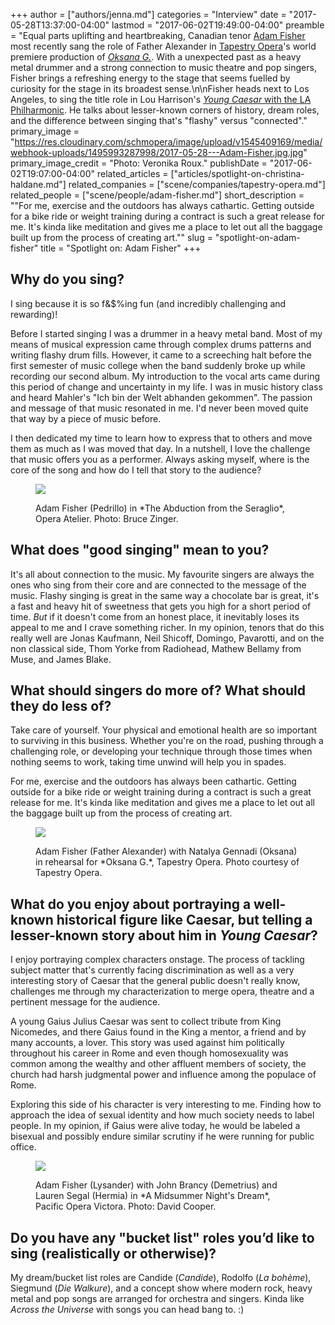 +++
author = ["authors/jenna.md"]
categories = "Interview"
date = "2017-05-28T13:37:00-04:00"
lastmod = "2017-06-02T19:49:00-04:00"
preamble = "Equal parts uplifting and heartbreaking, Canadian tenor [Adam Fisher](/scene/people/adam-fisher/) most recently sang the role of Father Alexander in [Tapestry Opera](/scene/companies/tapestry-opera/)'s world premiere production of [*Oksana G.*](/tough-to-watch-oksana-g/). With a unexpected past as a heavy metal drummer and a strong connection to music theatre and pop singers, Fisher brings a refreshing energy to the stage that seems fuelled by curiosity for the stage in its broadest sense.\n\nFisher heads next to Los Angeles, to sing the title role in Lou Harrison's [*Young Caesar* with the LA Philharmonic](http://www.laphil.com/tickets/young-caesar/2017-06-13). He talks about lesser-known corners of history, dream roles, and the difference between singing that's \"flashy\" versus \"connected\"."
primary_image = "https://res.cloudinary.com/schmopera/image/upload/v1545409169/media/webhook-uploads/1495993287998/2017-05-28---Adam-Fisher.jpg.jpg"
primary_image_credit = "Photo: Veronika Roux."
publishDate = "2017-06-02T19:07:00-04:00"
related_articles = ["articles/spotlight-on-christina-haldane.md"]
related_companies = ["scene/companies/tapestry-opera.md"]
related_people = ["scene/people/adam-fisher.md"]
short_description = "&quot;For me, exercise and the outdoors has always cathartic. Getting outside for a bike ride or weight training during a contract is such a great release for me. It&#039;s kinda like meditation and gives me a place to let out all the baggage built up from the process of creating art.&quot;"
slug = "spotlight-on-adam-fisher"
title = "Spotlight on: Adam Fisher"
+++

## Why do you sing? 

I sing because it is so f&$%ing fun (and incredibly challenging and rewarding)! 

Before I started singing I was a drummer in a heavy metal band. Most of my means of musical expression came through complex drums patterns and writing flashy drum fills. However, it came to a screeching halt before the first semester of music college when the band suddenly broke up while recording our second album. My introduction to the vocal arts came during this period of change and uncertainty in my life. I was in music history class and heard Mahler's "Ich bin der Welt abhanden gekommen". The passion and message of that music resonated in me. I'd never been moved quite that way by a piece of music before. 

I then dedicated my time to learn how to express that to others and move them as much as I was moved that day. In a nutshell, I love the challenge that music offers you as a performer. Always asking myself, where is the core of the song and how do I tell that story to the audience?

<figure data-type="image">

![](https://res.cloudinary.com/schmopera/image/upload/v1545409169/media/webhook-uploads/1495993850316/2017-05-28---Fisher---Atelier.jpg.jpg)
<figcaption>Adam Fisher (Pedrillo) in *The Abduction from the Seraglio*, Opera Atelier. Photo: Bruce Zinger.</figcaption>
</figure>

## What does "good singing" mean to you? 

It's all about connection to the music. My favourite singers are always the ones who sing from their core and are connected to the message of the music. Flashy singing is great in the same way a chocolate bar is great, it's a fast and heavy hit of sweetness that gets you high for a short period of time. *But* if it doesn't come from an honest place, it inevitably loses its appeal to me and I crave something richer. In my opinion, tenors that do this really well are Jonas Kaufmann, Neil Shicoff, Domingo, Pavarotti, and on the non classical side, Thom Yorke from Radiohead, Mathew Bellamy from Muse, and James Blake.

## What should singers do more of? What should they do less of?

Take care of yourself. Your physical and emotional health are so important to surviving in this business. Whether you're on the road, pushing through a challenging role, or developing your technique through those times when nothing seems to work, taking time unwind will help you in spades. 

For me, exercise and the outdoors has always been cathartic. Getting outside for a bike ride or weight training during a contract is such a great release for me. It's kinda like meditation and gives me a place to let out all the baggage built up from the process of creating art. 

<figure data-type="image">

![](https://res.cloudinary.com/schmopera/image/upload/v1545409169/media/webhook-uploads/1495993860555/2017-05-28---Fisher---Oksana.jpg.jpg)
<figcaption>Adam Fisher (Father Alexander) with Natalya Gennadi (Oksana) in rehearsal for *Oksana G.*, Tapestry Opera. Photo courtesy of Tapestry Opera.</figcaption>
</figure>

## What do you enjoy about portraying a well-known historical figure like Caesar, but telling a lesser-known story about him in *Young Caesar*?

I enjoy portraying complex characters onstage. The process of tackling subject matter that's currently facing discrimination as well as a very interesting story of Caesar that the general public doesn't really know, challenges me through my characterization to merge opera, theatre and a pertinent message for the audience. 

A young Gaius Julius Caesar was sent to collect tribute from King Nicomedes, and there Gaius found in the King a mentor, a friend and by many accounts, a lover. This story was used against him politically throughout his career in Rome and even though homosexuality was common among the wealthy and other affluent members of society, the church had harsh judgmental power and influence among the populace of Rome. 

Exploring this side of his character is very interesting to me. Finding how to approach the idea of sexual identity and how much society needs to label people. In my opinion, if Gaius were alive today, he would be labeled a bisexual and possibly endure similar scrutiny if he were running for public office. 

<figure data-type="image">

![](https://res.cloudinary.com/schmopera/image/upload/v1545409169/media/webhook-uploads/1495993871142/2017-05-28---Fisher---Midsummer.jpg.jpg)
<figcaption>Adam Fisher (Lysander) with John Brancy (Demetrius) and Lauren Segal (Hermia) in *A Midsummer Night's Dream*, Pacific Opera Victora. Photo: David Cooper.</figcaption>
</figure>


## Do you have any "bucket list" roles you’d like to sing (realistically or otherwise)?

My dream/bucket list roles are Candide (*Candide*), Rodolfo (*La bohème*), Siegmund (*Die Walkure*), and a concept show where modern rock, heavy metal and pop songs are arranged for orchestra and singers. Kinda like *Across the Universe* with songs you can head bang to. :) 
